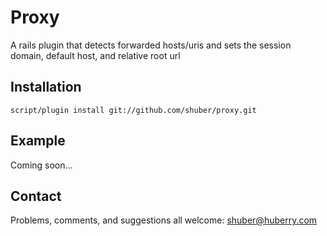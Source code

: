 Proxy
=====

A rails plugin that detects forwarded hosts/uris and sets the session domain, default host, and relative root url


Installation
------------

	script/plugin install git://github.com/shuber/proxy.git


Example
-------

Coming soon...


Contact
-------

Problems, comments, and suggestions all welcome: [shuber@huberry.com](mailto:shuber@huberry.com)